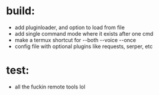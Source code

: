 # build:
* add pluginloader, and option to load from file
* add single command mode where it exists after one cmd
* make a termux shortcut for --both --voice --once
* config file with optional plugins like requests, serper, etc

# test:
* all the fuckin remote tools lol

